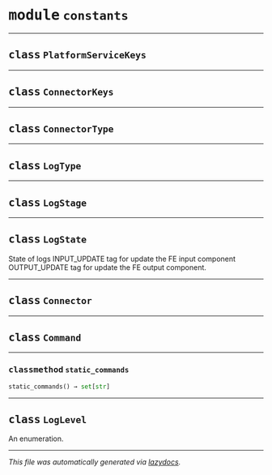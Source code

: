 <!-- markdownlint-disable -->



# <kbd>module</kbd> `constants`






---



## <kbd>class</kbd> `PlatformServiceKeys`








---



## <kbd>class</kbd> `ConnectorKeys`








---



## <kbd>class</kbd> `ConnectorType`








---



## <kbd>class</kbd> `LogType`








---



## <kbd>class</kbd> `LogStage`








---



## <kbd>class</kbd> `LogState`
State of logs INPUT_UPDATE tag for update the FE input component OUTPUT_UPDATE tag for update the FE output component. 





---



## <kbd>class</kbd> `Connector`








---



## <kbd>class</kbd> `Command`







---



### <kbd>classmethod</kbd> `static_commands`

```python
static_commands() → set[str]
```






---



## <kbd>class</kbd> `LogLevel`
An enumeration. 







---

_This file was automatically generated via [lazydocs](https://github.com/ml-tooling/lazydocs)._

